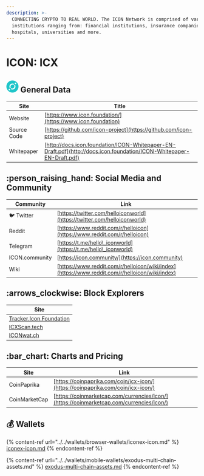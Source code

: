 ```yaml
---
description: >-
  CONNECTING CRYPTO TO REAL WORLD. The ICON Network is comprised of various
  institutions ranging from: financial institutions, insurance companies,
  hospitals, universities and more.
---
```


# ICON: ICX

## <img src="../../.gitbook/assets/icx.png" alt="" data-size="original"> General Data

| Site        | Title                                                                                                                |
| ----------- | -------------------------------------------------------------------------------------------------------------------- |
| Website     | [https://www.icon.foundation/](https://www.icon.foundation)                                                          |
| Source Code | [https://github.com/icon-project](https://github.com/icon-project)                                                   |
| Whitepaper  | [http://docs.icon.foundation/ICON-Whitepaper-EN-Draft.pdf](http://docs.icon.foundation/ICON-Whitepaper-EN-Draft.pdf) |

## :person\_raising\_hand: Social Media and Community

| Community      | Link                                                                                           |
| -------------- | ---------------------------------------------------------------------------------------------- |
| :bird: Twitter | [https://twitter.com/helloiconworld](https://twitter.com/helloiconworld)                       |
| Reddit         | [https://www.reddit.com/r/helloicon](https://www.reddit.com/r/helloicon)                       |
| Telegram       | [https://t.me/hello\_iconworld](https://t.me/hello\_iconworld)                                 |
| ICON.community | [https://icon.community/](https://icon.community)                                              |
| Wiki           | [https://www.reddit.com/r/helloicon/wiki/index](https://www.reddit.com/r/helloicon/wiki/index) |

## :arrows\_clockwise: Block Explorers

| Site                                                       |
| ---------------------------------------------------------- |
| [Tracker.Icon.Foundation](https://tracker.icon.foundation) |
| [ICXScan.tech](https://www.icxscan.tech)                   |
| [ICONwat.ch](https://iconwat.ch)                           |

## :bar\_chart: Charts and Pricing

| Site          | Link                                                                                     |
| ------------- | ---------------------------------------------------------------------------------------- |
| CoinPaprika   | [https://coinpaprika.com/coin/icx-icon/](https://coinpaprika.com/coin/icx-icon/)         |
| CoinMarketCap | [https://coinmarketcap.com/currencies/icon/](https://coinmarketcap.com/currencies/icon/) |

## :moneybag: Wallets

{% content-ref url="../../wallets/browser-wallets/iconex-icon.md" %}
[iconex-icon.md](../../wallets/browser-wallets/iconex-icon.md)
{% endcontent-ref %}

{% content-ref url="../../wallets/mobile-wallets/exodus-multi-chain-assets.md" %}
[exodus-multi-chain-assets.md](../../wallets/mobile-wallets/exodus-multi-chain-assets.md)
{% endcontent-ref %}
